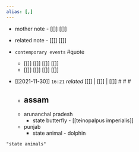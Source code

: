 ```yaml
---
alias: [,]
---
```

- mother note - [[]] [[]]
- related note - [[]] [[]]
- `contemporary events` #quote 
	- [[]] [[]] [[]] [[]]
	- [[]] [[]] [[]] [[]]

- [[2021-11-30]]  `16:21` _related_ [[]] | [[]] | [[]] # # #
	- assam 
		- 
	- arunanchal pradesh 
		- state butterfly - [[teinopalpus imperialis]]
	- punjab 
		- state animal - dolphin

```query
"state animals"
```